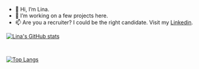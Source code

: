 - 👋 Hi, I’m Lina. 
- 🌱 I’m working on a few projects here.
- 📫 Are you a recruiter? I could be the right candidate. Visit my [Linkedin](https://www.linkedin.com/in/lina-moussadek/).

<!---
linamoussadek/linamoussadek is a ✨ special ✨ repository because its `README.md` (this file) appears on your GitHub profile.
You can click the Preview link to take a look at your changes.
--->


[![Lina's GitHub stats](https://github-readme-stats.vercel.app/api?username=linamoussadek&theme=synthwave)](https://github.com/linamoussadek/github-readme-stats)

<br/>

[![Top Langs](https://github-readme-stats.vercel.app/api/top-langs/?username=linamoussadek&theme=synthwave)](https://github.com/linamoussadek/github-readme-stats)

